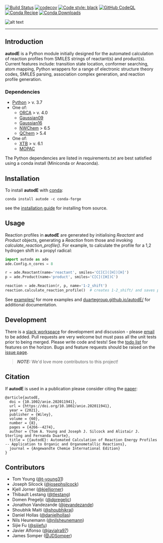[![Build Status](https://github.com/duartegroup/autodE/actions/workflows/pytest.yml/badge.svg)](https://github.com/duartegroup/autodE/actions) [![codecov](https://codecov.io/gh/duartegroup/autodE/branch/master/graph/badge.svg)](https://codecov.io/gh/duartegroup/autodE/branch/master) [![Code style: black](https://img.shields.io/badge/code%20style-black-000000.svg)](https://github.com/psf/black) [![GitHub CodeQL](https://github.com/duartegroup/autodE/actions/workflows/codeql.yml/badge.svg)](https://github.com/duartegroup/autodE/actions/workflows/codeql.yml) [![Conda Recipe](https://img.shields.io/badge/recipe-autode-green.svg)](https://anaconda.org/conda-forge/autode) [![Conda Downloads](https://img.shields.io/conda/dn/conda-forge/autode.svg)](https://anaconda.org/conda-forge/autode)

![alt text](autode/common/llogo.png)
***
## Introduction

**autodE** is a Python module initially designed for the automated calculation of reaction profiles from SMILES strings of
reactant(s) and product(s). Current features include: transition state location, conformer searching, atom mapping,
Python wrappers for a range of electronic structure theory codes, SMILES parsing, association complex generation, and
 reaction profile generation.


### Dependencies
* [Python](https://www.python.org/) > v. 3.7
* One of:
   * [ORCA](https://sites.google.com/site/orcainputlibrary/home/) > v. 4.0
   * [Gaussian09](https://gaussian.com/glossary/g09/)
   * [Gaussian16](https://gaussian.com/gaussian16/)
   * [NWChem](http://www.nwchem-sw.org/index.php/Main_Page) > 6.5
   * [QChem](https://www.q-chem.com/) > 5.4
* One of:
   * [XTB](https://www.chemie.uni-bonn.de/pctc/mulliken-center/software/xtb/xtb/) > v. 6.1
   * [MOPAC](http://openmopac.net/)

The Python dependencies are listed in requirements.txt are best satisfied using a conda install (Miniconda or Anaconda).

## Installation

To install **autodE** with [conda](https://anaconda.org/conda-forge/autode):
```
conda install autode -c conda-forge
```
see the [installation guide](https://duartegroup.github.io/autodE/install.html) for installing from source.

## Usage

Reaction profiles in  **autodE** are generated by initialising _Reactant_ and _Product_ objects,
generating a _Reaction_ from those and invoking _calculate_reaction_profile()_.
For example, to  calculate the profile for a 1,2 hydrogen shift in a propyl radical:

```python
import autode as ade
ade.Config.n_cores = 8

r = ade.Reactant(name='reactant', smiles='CC[C]([H])[H]')
p = ade.Product(name='product', smiles='C[C]([H])C')

reaction = ade.Reaction(r, p, name='1-2_shift')
reaction.calculate_reaction_profile()  # creates 1-2_shift/ and saves profile
```

See [examples/](https://github.com/duartegroup/autodE/tree/master/examples) for
more examples and [duartegroup.github.io/autodE/](https://duartegroup.github.io/autodE/) for
additional documentation.


## Development

There is a [slack workspace](https://autodeworkspace.slack.com) for development and discussion - please
[email](mailto:autodE-gh@outlook.com?subject=autodE%20slack) to be added. Pull requests are
very welcome but must pass all the unit tests prior to being merged. Please write code and tests!
See the [todo list](https://github.com/duartegroup/autodE/projects/1) for features on the horizon.
Bugs and feature requests should be raised on the [issue page](https://github.com/duartegroup/autodE/issues).

> **_NOTE:_**  We'd love more contributors to this project!


## Citation

If **autodE** is used in a publication please consider citing the [paper](https://doi.org/10.1002/anie.202011941):

```
@article{autodE,
  doi = {10.1002/anie.202011941},
  url = {https://doi.org/10.1002/anie.202011941},
  year = {2021},
  publisher = {Wiley},
  volume = {60},
  number = {8},
  pages = {4266--4274},
  author = {Tom A. Young and Joseph J. Silcock and Alistair J. Sterling and Fernanda Duarte},
  title = {{autodE}: Automated Calculation of Reaction Energy Profiles -- Application to Organic and Organometallic Reactions},
  journal = {Angewandte Chemie International Edition}
}
```


## Contributors

- Tom Young ([@t-young31](https://github.com/t-young31))
- Joseph Silcock ([@josephsilcock](https://github.com/josephsilcock))
- Kjell Jorner ([@kjelljorner](https://github.com/kjelljorner))
- Thibault Lestang ([@tlestang](https://github.com/tlestang))
- Domen Pregeljc ([@dpregeljc](https://github.com/dpregeljc))
- Jonathon Vandezande ([@jevandezande](https://github.com/jevandezande))
- Shoubhik Maiti ([@shoubhikraj](https://github.com/shoubhikraj))
- Daniel Hollas ([@danielhollas](https://github.com/danielhollas))
- Nils Heunemann ([@nilsheunemann](https://github.com/NilsHeunemann))
- Sijie Fu ([@sijiefu](https://github.com/SijieFu))
- Javier Alfonso ([@javialra97](https://github.com/javialra97))
- James Somper ([@JDSomper](https://github.com/JDSomper))
